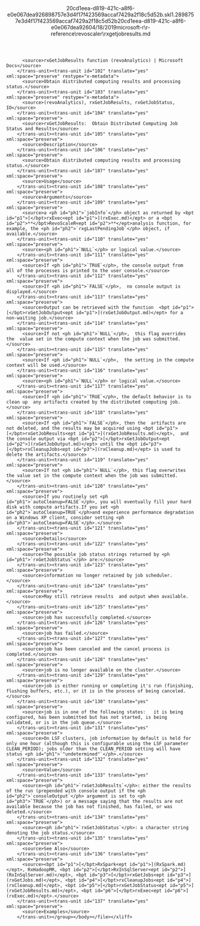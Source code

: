 <?xml version="1.0"?><xliff version="1.2" xmlns="urn:oasis:names:tc:xliff:document:1.2" xmlns:xsi="http://www.w3.org/2001/XMLSchema-instance" xsi:schemaLocation="urn:oasis:names:tc:xliff:document:1.2 xliff-core-1.2-transitional.xsd"><file datatype="xml" original="rxgetjobresults.md" source-language="en-US" target-language="en-US"><header><tool tool-id="mdxliff" tool-name="mdxliff" tool-version="1.0-d1654b2" tool-company="Microsoft" /><xliffext:skl_file_name xmlns:xliffext="urn:microsoft:content:schema:xliffextensions">20cd1eea-d819-421c-a8f6-e0e067dea926898757e3d4f17f423569accaf7429a2f18c5d52b.skl</xliffext:skl_file_name><xliffext:version xmlns:xliffext="urn:microsoft:content:schema:xliffextensions">1.2</xliffext:version><xliffext:ms.openlocfilehash xmlns:xliffext="urn:microsoft:content:schema:xliffextensions">898757e3d4f17f423569accaf7429a2f18c5d52b</xliffext:ms.openlocfilehash><xliffext:ms.sourcegitcommit xmlns:xliffext="urn:microsoft:content:schema:xliffextensions">20cd1eea-d819-421c-a8f6-e0e067dea926</xliffext:ms.sourcegitcommit><xliffext:ms.lasthandoff xmlns:xliffext="urn:microsoft:content:schema:xliffextensions">04/18/2019</xliffext:ms.lasthandoff><xliffext:ms.openlocfilepath xmlns:xliffext="urn:microsoft:content:schema:xliffextensions">microsoft-r\r-reference\revoscaler\rxgetjobresults.md</xliffext:ms.openlocfilepath></header><body><group id="content" extype="content"><trans-unit id="101" translate="yes" xml:space="preserve" restype="x-metadata">
          <source>rxGetJobResults function (revoAnalytics) | Microsoft Docs</source>
        </trans-unit><trans-unit id="102" translate="yes" xml:space="preserve" restype="x-metadata">
          <source>Obtain distributed computing results and processing status.</source>
        </trans-unit><trans-unit id="103" translate="yes" xml:space="preserve" restype="x-metadata">
          <source>(revoAnalytics), rxGetJobResults, rxGetJobStatus, IO</source>
        </trans-unit><trans-unit id="104" translate="yes" xml:space="preserve">
          <source>rxGetJobResults:  Obtain Distributed Computing Job Status and Results</source>
        </trans-unit><trans-unit id="105" translate="yes" xml:space="preserve">
          <source>Description</source>
        </trans-unit><trans-unit id="106" translate="yes" xml:space="preserve">
          <source>Obtain distributed computing results and processing status.</source>
        </trans-unit><trans-unit id="107" translate="yes" xml:space="preserve">
          <source>Usage</source>
        </trans-unit><trans-unit id="108" translate="yes" xml:space="preserve">
          <source>Arguments</source>
        </trans-unit><trans-unit id="109" translate="yes" xml:space="preserve">
          <source>a <ph id="ph1">`jobInfo`</ph> object as returned by <bpt id="p1">[</bpt>rxExec<ept id="p1">](rxExec.md)</ept> or a <bpt id="p2">**</bpt>RevoScaleR<ept id="p2">**</ept>analysis function, for example, the <ph id="ph2">`rxgLastPendingJob`</ph> object, if available.</source>
        </trans-unit><trans-unit id="110" translate="yes" xml:space="preserve">
          <source><ph id="ph1">`NULL`</ph> or logical value.</source>
        </trans-unit><trans-unit id="111" translate="yes" xml:space="preserve">
          <source>If <ph id="ph1">`TRUE`</ph>, the console output from  all of the processes is printed to the user console.</source>
        </trans-unit><trans-unit id="112" translate="yes" xml:space="preserve">
          <source>If <ph id="ph1">`FALSE`</ph>,  no console output is displayed.</source>
        </trans-unit><trans-unit id="113" translate="yes" xml:space="preserve">
          <source>Output can be retrieved with the function  <bpt id="p1">[</bpt>rxGetJobOutput<ept id="p1">](rxGetJobOutput.md)</ept> for a non-waiting job.</source>
        </trans-unit><trans-unit id="114" translate="yes" xml:space="preserve">
          <source>If not <ph id="ph1">`NULL`</ph>,  this flag overrides the  value set in the compute context when the job was submitted.</source>
        </trans-unit><trans-unit id="115" translate="yes" xml:space="preserve">
          <source>If <ph id="ph1">`NULL`</ph>,  the setting in the compute context will be used.</source>
        </trans-unit><trans-unit id="116" translate="yes" xml:space="preserve">
          <source><ph id="ph1">`NULL`</ph> or logical value.</source>
        </trans-unit><trans-unit id="117" translate="yes" xml:space="preserve">
          <source>If <ph id="ph1">`TRUE`</ph>, the default behavior is to clean up  any artifacts created by the distributed computing job.</source>
        </trans-unit><trans-unit id="118" translate="yes" xml:space="preserve">
          <source>If <ph id="ph1">`FALSE`</ph>, then the  artifacts are not deleted, and the results may be acquired using <bpt id="p1">[</bpt>rxGetJobResults<ept id="p1">](rxGetJobResults.md)</ept>,  and the console output via <bpt id="p2">[</bpt>rxGetJobOutput<ept id="p2">](rxGetJobOutput.md)</ept> until the <bpt id="p3">[</bpt>rxCleanupJobs<ept id="p3">](rxCleanup.md)</ept> is used to delete the artifacts.</source>
        </trans-unit><trans-unit id="119" translate="yes" xml:space="preserve">
          <source>If not <ph id="ph1">`NULL`</ph>, this flag overwrites the value set in the compute context when the job was submitted.</source>
        </trans-unit><trans-unit id="120" translate="yes" xml:space="preserve">
          <source>If you routinely set <ph id="ph1">`autoCleanup=FALSE`</ph>, you will eventually fill your hard disk with compute artifacts.If you set <ph id="ph2">`autoCleanup=TRUE`</ph>and experience performance degradation on a Windows XP client, consider setting <ph id="ph3">`autoCleanup=FALSE`</ph>.</source>
        </trans-unit><trans-unit id="121" translate="yes" xml:space="preserve">
          <source>Details</source>
        </trans-unit><trans-unit id="122" translate="yes" xml:space="preserve">
          <source>The possible job status strings returned by <ph id="ph1">`rxGetJobStatus`</ph> are:</source>
        </trans-unit><trans-unit id="123" translate="yes" xml:space="preserve">
          <source>information no longer retained by job scheduler.</source>
        </trans-unit><trans-unit id="124" translate="yes" xml:space="preserve">
          <source>May still retrieve results  and output when available.</source>
        </trans-unit><trans-unit id="125" translate="yes" xml:space="preserve">
          <source>job has successfully completed.</source>
        </trans-unit><trans-unit id="126" translate="yes" xml:space="preserve">
          <source>job has failed.</source>
        </trans-unit><trans-unit id="127" translate="yes" xml:space="preserve">
          <source>job has been canceled and the cancel process is completed.</source>
        </trans-unit><trans-unit id="128" translate="yes" xml:space="preserve">
          <source>job is no longer available on the cluster.</source>
        </trans-unit><trans-unit id="129" translate="yes" xml:space="preserve">
          <source>job is either running or completing it's run (finishing, flushing buffers, etc.), or it is in the process of being canceled.</source>
        </trans-unit><trans-unit id="130" translate="yes" xml:space="preserve">
          <source>job is in one of the following states:   it is being configured, has been submitted but has not started, is being validated, or is in the job queue.</source>
        </trans-unit><trans-unit id="131" translate="yes" xml:space="preserve">
          <source>On LSF clusters, job information by default is held for only one hour (although this is configurable using the LSF parameter CLEAN_PERIOD); jobs older than the CLEAN_PERIOD setting will have status <ph id="ph1">`"undetermined"`</ph>.</source>
        </trans-unit><trans-unit id="132" translate="yes" xml:space="preserve">
          <source>Value</source>
        </trans-unit><trans-unit id="133" translate="yes" xml:space="preserve">
          <source><ph id="ph1">`rxGetJobResults`</ph>: either the results of the run (prepended with console output if the <ph id="ph2">`consoleOutput`</ph> argument is set to <ph id="ph3">`TRUE`</ph>) or a message saying that the results are not available because the job has not finished, has failed, or was deleted.</source>
        </trans-unit><trans-unit id="134" translate="yes" xml:space="preserve">
          <source><ph id="ph1">`rxGetJobStatus`</ph>: a character string denoting the job status.</source>
        </trans-unit><trans-unit id="135" translate="yes" xml:space="preserve">
          <source>See Also</source>
        </trans-unit><trans-unit id="136" translate="yes" xml:space="preserve">
          <source><bpt id="p1">[</bpt>RxSpark<ept id="p1">](RxSpark.md)</ept>, RxHadoopMR, <bpt id="p2">[</bpt>RxInSqlServer<ept id="p2">](RxInSqlServer.md)</ept>, <bpt id="p3">[</bpt>rxGetJobs<ept id="p3">](rxGetJobs.md)</ept>, <bpt id="p4">[</bpt>rxCleanupJobs<ept id="p4">](rxCleanup.md)</ept>, <bpt id="p5">[</bpt>rxGetJobStatus<ept id="p5">](rxGetJobResults.md)</ept>, <bpt id="p6">[</bpt>rxExec<ept id="p6">](rxExec.md)</ept>.</source>
        </trans-unit><trans-unit id="137" translate="yes" xml:space="preserve">
          <source>Examples</source>
        </trans-unit></group></body></file></xliff>